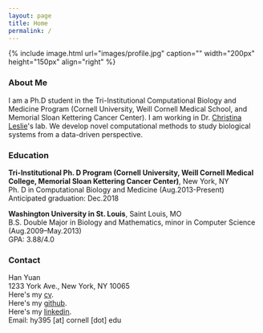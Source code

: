 ```yaml
---
layout: page
title: Home
permalink: /
---
```


{% include image.html url="images/profile.jpg" caption="" width="200px" height="150px" align="right" %}

### About Me
I am a Ph.D student in the Tri-Institutional Computational Biology and Medicine Program (Cornell University, Weill Cornell Medical School, and Memorial Sloan Kettering Cancer Center). I am working in Dr. [Christina Leslie]'s lab. We develop novel computational methods to study biological systems from a data-driven perspective.

### Education
**Tri-Institutional Ph. D Program (Cornell University, Weill Cornell Medical College, Memorial Sloan Kettering Cancer Center)**, New York, NY <br />
Ph. D in Computational Biology and Medicine  (Aug.2013-Present) <br />
Anticipated graduation: Dec.2018

**Washington University in St. Louis**, Saint Louis, MO <br />
B.S. Double Major in Biology and Mathematics, minor in Computer Science (Aug.2009–May.2013) <br />
GPA: 3.88/4.0 <br />

### Contact
Han Yuan <br />
1233 York Ave., New York, NY 10065 <br />
Here's my [cv]. <br />
Here's my [github]. <br />
Here's my [linkedin]. <br />
Email: hy395 [at] cornell [dot] edu

[cv]: http://cbio.mskcc.org/~hy395/cv.pdf
[Christina Leslie]: http://cbio.mskcc.org/leslielab/index.html
[github]: https://github.com/hy395
[linkedin]: https://www.linkedin.com/in/han-yuan-0b909755/
